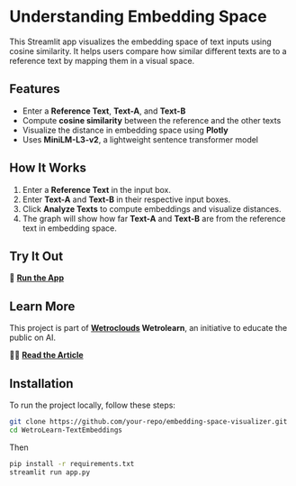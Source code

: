 # Understanding Embedding Space  

This Streamlit app visualizes the embedding space of text inputs using cosine similarity. It helps users compare how similar different texts are to a reference text by mapping them in a visual space.

## Features  
- Enter a **Reference Text**, **Text-A**, and **Text-B**  
- Compute **cosine similarity** between the reference and the other texts  
- Visualize the distance in embedding space using **Plotly**  
- Uses **MiniLM-L3-v2**, a lightweight sentence transformer model  

## How It Works  
1. Enter a **Reference Text** in the input box.  
2. Enter **Text-A** and **Text-B** in their respective input boxes.  
3. Click **Analyze Texts** to compute embeddings and visualize distances.  
4. The graph will show how far **Text-A** and **Text-B** are from the reference text in embedding space.  

## Try It Out  
🚀 **[Run the App](#)**   

## Learn More  
This project is part of **[Wetroclouds](https://wetrocloud.com/) Wetrolearn**, an initiative to educate the public on AI.  
   
📕📖 **[Read the Article](#)**  

## Installation  
To run the project locally, follow these steps:  
```bash
git clone https://github.com/your-repo/embedding-space-visualizer.git  
cd WetroLearn-TextEmbeddings  
```

Then
```bash
pip install -r requirements.txt  
streamlit run app.py
```
